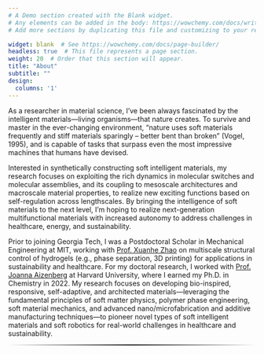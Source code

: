 ```yaml
---
# A Demo section created with the Blank widget.
# Any elements can be added in the body: https://wowchemy.com/docs/writing-markdown-latex/
# Add more sections by duplicating this file and customizing to your requirements.

widget: blank  # See https://wowchemy.com/docs/page-builder/
headless: true  # This file represents a page section.
weight: 20  # Order that this section will appear.
title: "About"
subtitle: ""
design:
  columns: '1'
---
```


As a researcher in material science, I’ve been always fascinated by the intelligent materials—living organisms—that nature creates. To survive and master in the ever-changing environment, “nature uses soft materials frequently and stiff materials sparingly – better bent than broken” (Vogel, 1995), and is capable of tasks that surpass even the most impressive machines that humans have devised. 

Interested in synthetically constructing soft intelligent materials, my research focuses on exploiting the rich dynamics in molecular switches and molecular assemblies, and its coupling to mesoscale architectures and macroscale material properties, to realize new exciting functions based on self-regulation across lengthscales. By bringing the intelligence of soft materials to the next level, I’m hoping to realize next-generation multifunctional materials with increased autonomy to address challenges in healthcare, energy, and sustainability.

Prior to joining Georgia Tech, I was a Postdoctoral Scholar in Mechanical Engineering at MIT, working with <a href="http://zhao.mit.edu/teams/xuanhe-zhao/" style="text-decoration: underline;">Prof. Xuanhe Zhao</a> on multiscale structural control of hydrogels (e.g., phase separation, 3D printing) for applications in sustainability and healthcare. For my doctoral research, I worked with <a href="https://aizenberglab.seas.harvard.edu/?_gl=1*ij7kgg*_ga*MTYyOTEzMTQ4My4xNjMzMzgwMTcy*_ga_FNNHYP076Y*MTcyODE2NTg4My41NS4wLjE3MjgxNjU4ODMuMC4wLjA.*_ga_Q97GE6JKJ9*MTcyODE2NTg4My4yNS4wLjE3MjgxNjU4ODMuMC4wLjA." style="text-decoration: underline;">Prof. Joanna Aizenberg</a> at Harvard University, where I earned my Ph.D. in Chemistry in 2022. My research focuses on developing bio-inspired, responsive, self-adaptive, and architected materials—leveraging the fundamental principles of soft matter physics, polymer phase engineering, soft material mechanics, and advanced nano/microfabrication and additive manufacturing techniques—to pioneer novel types of soft intelligent materials and soft robotics for real-world challenges in healthcare and sustainability.
<br>
<hr style="border: none; height: 2px; background: linear-gradient(to right, transparent, black, transparent);">
<br>
<!-- **Specialties:** polymer chemistry, material synthesis, nanofabrication -->
